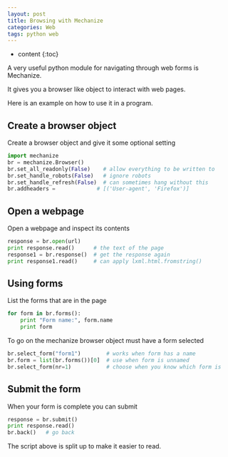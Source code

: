 ```yaml
---
layout: post
title: Browsing with Mechanize
categories: Web
tags: python web
---
```

 
* content
{:toc}

A very useful python module for navigating through web forms is Mechanize. 

It gives you a browser like object to interact with web pages.

Here is an example on how to use it in a program.




## Create a browser object
Create a browser object and give it some optional setting

```python
import mechanize
br = mechanize.Browser()
br.set_all_readonly(False)    # allow everything to be written to
br.set_handle_robots(False)   # ignore robots
br.set_handle_refresh(False)  # can sometimes hang without this
br.addheaders =   	      	# [('User-agent', 'Firefox')]
```

## Open a webpage
Open a webpage and inspect its contents

```python
response = br.open(url)
print response.read()      # the text of the page
response1 = br.response()  # get the response again
print response1.read()     # can apply lxml.html.fromstring()
```

## Using forms
List the forms that are in the page
```python
for form in br.forms():
    print "Form name:", form.name
    print form
```

To go on the mechanize browser object must have a form selected

```python
br.select_form("form1")        # works when form has a name
br.form = list(br.forms())[0]  # use when form is unnamed
br.select_form(nr=1)           # choose when you know which form is
```

## Submit the form
When your form is complete you can submit

```python
response = br.submit()
print response.read()
br.back()   # go back
```

The script above is split up to make it easier to read.
